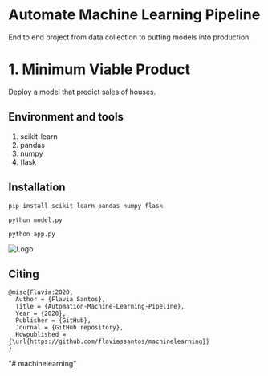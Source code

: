 # Automate Machine Learning Pipeline

End to end project from data collection to putting models into production.


# 1. Minimum Viable Product

Deploy a model that predict sales of houses.

## Environment and tools
1. scikit-learn
2. pandas
3. numpy
4. flask

## Installation

`pip install scikit-learn pandas numpy flask`

`python model.py`

`python app.py`

![Logo](logo.png)


## Citing

```
@misc{Flavia:2020,
  Author = {Flavia Santos},
  Title = {Automation-Machine-Learning-Pipeline},
  Year = {2020},
  Publisher = {GitHub},
  Journal = {GitHub repository},
  Howpublished = {\url{https://github.com/flaviassantos/machinelearning}}
}
```

"# machinelearning" 
